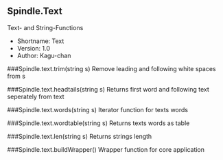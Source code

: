 Spindle.Text
------------
Text- and String-Functions

* Shortname: Text
* Version: 1.0
* Author: Kagu-chan

###Spindle.text.trim(string s)
Remove leading and following white spaces from s

###Spindle.text.headtails(string s)
Returns first word and following text seperately from text

###Spindle.text.words(string s)
Iterator function for texts words

###Spindle.text.wordtable(string s)
Returns texts words as table

###Spindle.text.len(string s)
Returns strings length

###Spindle.text.buildWrapper()
Wrapper function for core application
